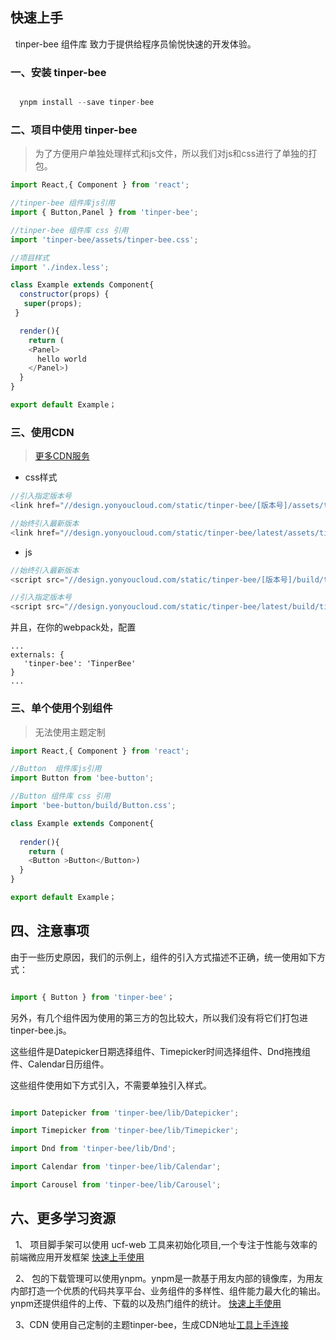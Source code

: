 ## 快速上手

&nbsp;&nbsp;tinper-bee 组件库 致力于提供给程序员愉悦快速的开发体验。



### 一、安装 tinper-bee 

```js

  ynpm install --save tinper-bee
```


### 二、项目中使用 tinper-bee

>为了方便用户单独处理样式和js文件，所以我们对js和css进行了单独的打包。

```js
import React,{ Component } from 'react';

//tinper-bee 组件库js引用
import { Button,Panel } from 'tinper-bee';

//tinper-bee 组件库 css 引用
import 'tinper-bee/assets/tinper-bee.css';

//项目样式
import './index.less';

class Example extends Component{
  constructor(props) {
   super(props);
 }

  render(){
    return (
    <Panel>
      hello world
    </Panel>)
  }
}

export default Example；
```


### 三、使用CDN

> [更多CDN服务](http://tinper.org/dist/cdn/index.html)

- css样式

```js
//引入指定版本号
<link href="//design.yonyoucloud.com/static/tinper-bee/[版本号]/assets/tinper-bee.css">

//始终引入最新版本
<link href="//design.yonyoucloud.com/static/tinper-bee/latest/assets/tinper-bee.css">
```

- js

```js
//始终引入最新版本
<script src="//design.yonyoucloud.com/static/tinper-bee/[版本号]/build/tinper-bee.js"></script>

//引入指定版本号
<script src="//design.yonyoucloud.com/static/tinper-bee/latest/build/tinper-bee.js"></script>

```

并且，在你的webpack处，配置

```
...
externals: {
   'tinper-bee': 'TinperBee'
}
...
```

### 三、单个使用个别组件
> 无法使用主题定制

```js
import React,{ Component } from 'react';

//Button  组件库js引用
import Button from 'bee-button';

//Button 组件库 css 引用
import 'bee-button/build/Button.css';

class Example extends Component{
 
  render(){
    return (
    <Button >Button</Button>)
  }
}

export default Example；
```


## 四、注意事项

由于一些历史原因，我们的示例上，组件的引入方式描述不正确，统一使用如下方式：

```js

import { Button } from 'tinper-bee'；

```

另外，有几个组件因为使用的第三方的包比较大，所以我们没有将它们打包进tinper-bee.js。

这些组件是Datepicker日期选择组件、Timepicker时间选择组件、Dnd拖拽组件、Calendar日历组件。


这些组件使用如下方式引入，不需要单独引入样式。

```js

import Datepicker from 'tinper-bee/lib/Datepicker';

import Timepicker from 'tinper-bee/lib/Timepicker';

import Dnd from 'tinper-bee/lib/Dnd';

import Calendar from 'tinper-bee/lib/Calendar';

import Carousel from 'tinper-bee/lib/Carousel';

```


## 六、更多学习资源
 
&nbsp;&nbsp;1、 项目脚手架可以使用 ucf-web 工具来初始化项目,一个专注于性能与效率的前端微应用开发框架 [快速上手使用](https://github.com/iuap-design/ucf-web/blob/master/README.md)

&nbsp;&nbsp;2、 包的下载管理可以使用ynpm。ynpm是一款基于用友内部的镜像库，为用友内部打造一个优质的代码共享平台、业务组件的多样性、组件能力最大化的输出。ynpm还提供组件的上传、下载的以及热门组件的统计。
[快速上手使用](https://package.yonyoucloud.com/#/guide)


&nbsp;&nbsp;3、CDN 使用自己定制的主题tinper-bee，生成CDN地址[工具上手连接](https://github.com/iuap-design/tinper-bee-theme-cli/blob/master/README.md)